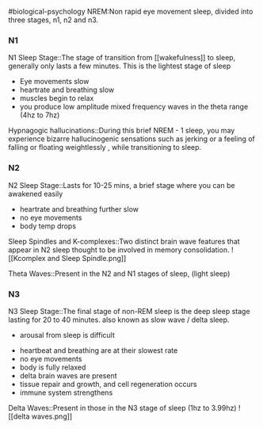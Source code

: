 #biological-psychology 
NREM:Non rapid eye movement sleep, divided into three stages, n1, n2 and n3.

### N1
N1 Sleep Stage::The stage of transition from [[wakefulness]] to sleep, generally only lasts a few minutes. This is the lightest stage of sleep

* Eye movements slow
* heartrate and breathing slow
* muscles begin to relax
* you produce low amplitude mixed frequency waves in the theta range (4hz to 7hz)

Hypnagogic hallucinations::During this brief NREM - 1 sleep, you may experience bizarre hallucinogenic sensations such as jerking or a feeling of falling or floating weightlessly , while transitioning to sleep.
### N2
N2 Sleep Stage::Lasts for 10-25 mins, a brief stage where you can be awakened easily
* heartrate and breathing further slow
* no eye movements
* body temp drops

Sleep Spindles and K-complexes::Two distinct brain wave features that appear in N2 sleep thought to be involved in memory consolidation. 
![[Kcomplex and Sleep Spindle.png]]

Theta Waves::Present in the N2 and N1 stages of sleep, (light sleep)
### N3
N3 Sleep Stage::The final stage of non-REM sleep is the deep sleep stage lasting for 20 to 40 minutes. also known as slow wave / delta sleep.

* arousal from sleep is difficult
- heartbeat and breathing are at their slowest rate
- no eye movements
- body is fully relaxed
- delta brain waves are present
- tissue repair and growth, and cell regeneration occurs
- immune system strengthens

Delta Waves::Present in those in the N3 stage of sleep (1hz to 3.99hz)
![[delta waves.png]]